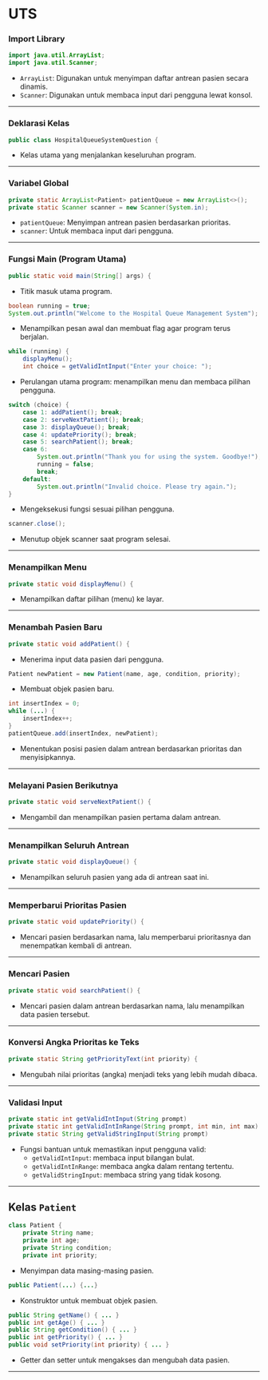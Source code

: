 # UTS

### Import Library
```java
import java.util.ArrayList;
import java.util.Scanner;
```
- `ArrayList`: Digunakan untuk menyimpan daftar antrean pasien secara dinamis.
- `Scanner`: Digunakan untuk membaca input dari pengguna lewat konsol.

---

### Deklarasi Kelas
```java
public class HospitalQueueSystemQuestion {
```
- Kelas utama yang menjalankan keseluruhan program.

---

### Variabel Global
```java
private static ArrayList<Patient> patientQueue = new ArrayList<>();
private static Scanner scanner = new Scanner(System.in);
```
- `patientQueue`: Menyimpan antrean pasien berdasarkan prioritas.
- `scanner`: Untuk membaca input dari pengguna.

---

### Fungsi Main (Program Utama)
```java
public static void main(String[] args) {
```
- Titik masuk utama program.

```java
boolean running = true;
System.out.println("Welcome to the Hospital Queue Management System");
```
- Menampilkan pesan awal dan membuat flag agar program terus berjalan.

```java
while (running) {
    displayMenu();
    int choice = getValidIntInput("Enter your choice: ");
```
- Perulangan utama program: menampilkan menu dan membaca pilihan pengguna.

```java
switch (choice) {
    case 1: addPatient(); break;
    case 2: serveNextPatient(); break;
    case 3: displayQueue(); break;
    case 4: updatePriority(); break;
    case 5: searchPatient(); break;
    case 6:
        System.out.println("Thank you for using the system. Goodbye!");
        running = false;
        break;
    default:
        System.out.println("Invalid choice. Please try again.");
}
```
- Mengeksekusi fungsi sesuai pilihan pengguna.

```java
scanner.close();
```
- Menutup objek scanner saat program selesai.

---

### Menampilkan Menu
```java
private static void displayMenu() {
```
- Menampilkan daftar pilihan (menu) ke layar.

---

### Menambah Pasien Baru
```java
private static void addPatient() {
```
- Menerima input data pasien dari pengguna.

```java
Patient newPatient = new Patient(name, age, condition, priority);
```
- Membuat objek pasien baru.

```java
int insertIndex = 0;
while (...) {
    insertIndex++;
}
patientQueue.add(insertIndex, newPatient);
```
- Menentukan posisi pasien dalam antrean berdasarkan prioritas dan menyisipkannya.

---

### Melayani Pasien Berikutnya
```java
private static void serveNextPatient() {
```
- Mengambil dan menampilkan pasien pertama dalam antrean.

---

### Menampilkan Seluruh Antrean
```java
private static void displayQueue() {
```
- Menampilkan seluruh pasien yang ada di antrean saat ini.

---

### Memperbarui Prioritas Pasien
```java
private static void updatePriority() {
```
- Mencari pasien berdasarkan nama, lalu memperbarui prioritasnya dan menempatkan kembali di antrean.

---

### Mencari Pasien
```java
private static void searchPatient() {
```
- Mencari pasien dalam antrean berdasarkan nama, lalu menampilkan data pasien tersebut.

---

### Konversi Angka Prioritas ke Teks
```java
private static String getPriorityText(int priority) {
```
- Mengubah nilai prioritas (angka) menjadi teks yang lebih mudah dibaca.

---

### Validasi Input
```java
private static int getValidIntInput(String prompt)
private static int getValidIntInRange(String prompt, int min, int max)
private static String getValidStringInput(String prompt)
```
- Fungsi bantuan untuk memastikan input pengguna valid:
  - `getValidIntInput`: membaca input bilangan bulat.
  - `getValidIntInRange`: membaca angka dalam rentang tertentu.
  - `getValidStringInput`: membaca string yang tidak kosong.

---

## Kelas `Patient`
```java
class Patient {
    private String name;
    private int age;
    private String condition;
    private int priority;
```
- Menyimpan data masing-masing pasien.

```java
public Patient(...) {...}
```
- Konstruktor untuk membuat objek pasien.

```java
public String getName() { ... }
public int getAge() { ... }
public String getCondition() { ... }
public int getPriority() { ... }
public void setPriority(int priority) { ... }
```
- Getter dan setter untuk mengakses dan mengubah data pasien.

---
